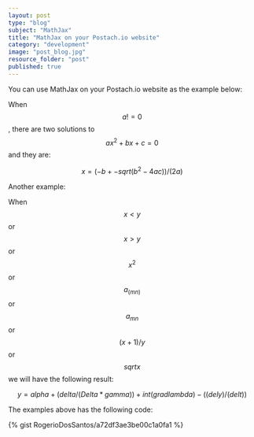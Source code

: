 ```yaml
---
layout: post
type: "blog"
subject: "MathJax"
title: "MathJax on your Postach.io website"
category: "development"
image: "post_blog.jpg"
resource_folder: "post"
published: true
---
```


You can use MathJax on your Postach.io website as the example below:

When $$a != 0$$, there are two solutions to $$ax^2 + bx + c = 0$$ and they are:

$$
x = (-b +- sqrt(b^2-4ac))/(2a)
$$

Another example:

When $$x < y$$ or $$x > y$$ or $$x^2$$ or $$a_(m n)$$ or $$a_{m n}$$ or $$(x+1)/y$$ or $$sqrtx$$ we will have the following result:

$$y = alpha + (delta / (Delta*gamma)) +  int(grad lambda) - ((dely) / (delt))$$

The examples above has the following code:

{% gist RogerioDosSantos/a72df3ae3be00c1a0fa1 %}

